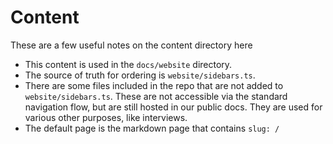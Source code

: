 # Content

These are a few useful notes on the content directory here

- This content is used in the `docs/website` directory.
- The source of truth for ordering is `website/sidebars.ts`.
- There are some files included in the repo that are not added to `website/sidebars.ts`. These are not accessible via the standard navigation flow, but are still hosted in our public docs. They are used for various other purposes, like interviews.
- The default page is the markdown page that contains `slug: /`
